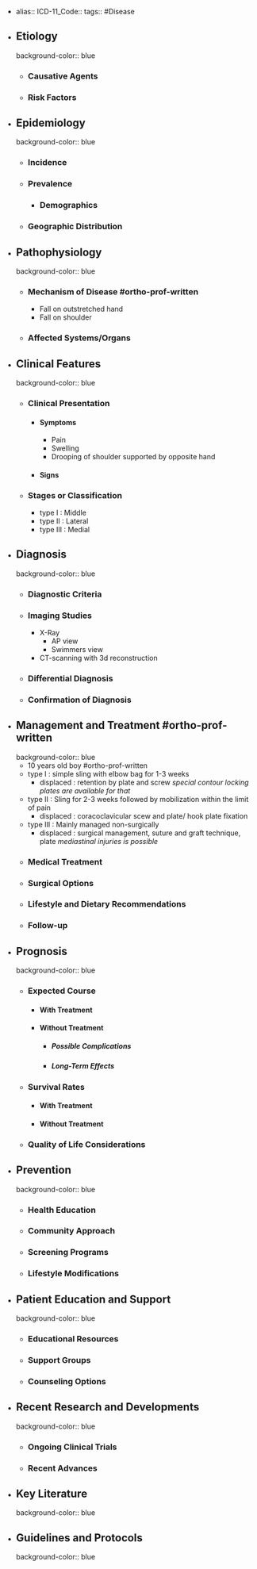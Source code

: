 - alias::
  ICD-11_Code::
  tags:: #Disease
- ## Etiology
  background-color:: blue
	- ### Causative Agents
	- ### Risk Factors
- ## Epidemiology
  background-color:: blue
	- ### Incidence
	- ### Prevalence
		- ### Demographics
	- ### Geographic Distribution
- ## Pathophysiology
  background-color:: blue
	- ### Mechanism of Disease #ortho-prof-written
		- Fall on outstretched hand
		- Fall on shoulder
	- ### Affected Systems/Organs
- ## Clinical Features
  background-color:: blue
	- ### Clinical Presentation
		- #### Symptoms
			- Pain
			- Swelling
			- Drooping of shoulder supported by opposite hand
		- #### Signs
	- ### Stages or Classification
		- type I : Middle
		- type II : Lateral
		- type III : Medial
- ## Diagnosis
  background-color:: blue
	- ### Diagnostic Criteria
	- ### Imaging Studies
		- X-Ray
			- AP view
			- Swimmers view
		- CT-scanning with 3d reconstruction
	- ### Differential Diagnosis
	- ### Confirmation of Diagnosis
- ## Management and Treatment #ortho-prof-written
  background-color:: blue
	- 10 years old boy #ortho-prof-written
	- type I : simple sling with elbow bag for 1-3 weeks
		- displaced : retention by plate and screw
		  *special contour locking plates are available for that*
	- type II : Sling for 2-3 weeks followed by mobilization within the limit of pain
		- displaced : coracoclavicular scew and plate/ hook plate fixation
	- type III : Mainly managed non-surgically
		- displaced : surgical management, suture and graft technique, plate
		  *mediastinal injuries is possible*
	- ### Medical Treatment
	- ### Surgical Options
	- ### Lifestyle and Dietary Recommendations
	- ### Follow-up
- ## Prognosis
  background-color:: blue
	- ### Expected Course
		- #### With Treatment
		- #### Without Treatment
			- ##### Possible Complications
			- ##### Long-Term Effects
	- ### Survival Rates
		- #### With Treatment
		- #### Without Treatment
	- ### Quality of Life Considerations
- ## Prevention
  background-color:: blue
	- ### Health Education
	- ### Community Approach
	- ### Screening Programs
	- ### Lifestyle Modifications
- ## Patient Education and Support
  background-color:: blue
	- ### Educational Resources
	- ### Support Groups
	- ### Counseling Options
- ## Recent Research and Developments
  background-color:: blue
	- ### Ongoing Clinical Trials
	- ### Recent Advances
- ## Key Literature
  background-color:: blue
- ## Guidelines and Protocols
  background-color:: blue